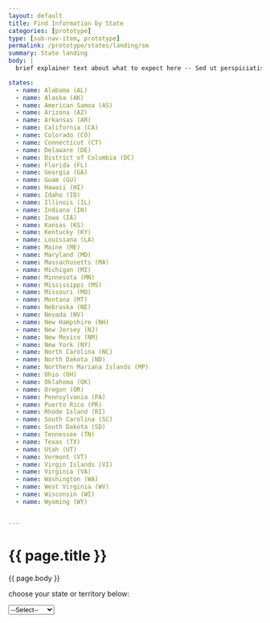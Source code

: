 ```yaml
---
layout: default
title: Find Information by State
categories: [prototype]
type: [sub-nav-item, prototype]
permalink: /prototype/states/landing/sm
summary: State landing
body: |
  brief explainer text about what to expect here -- Sed ut perspiciatis unde omnis iste natus error sit voluptatem accusantium doloremque laudantium, totam rem aperiam, eaque ipsa quae ab illo inventore veritatis et quasi architecto beatae vitae dicta sunt explicabo. 

states:
  - name: Alabama (AL)
  - name: Alaska (AK)
  - name: American Samoa (AS)
  - name: Arizona (AZ)
  - name: Arkansas (AR)
  - name: California (CA)
  - name: Colorado (CO)
  - name: Connecticut (CT)
  - name: Delaware (DE)
  - name: District of Columbia (DC)
  - name: Florida (FL)
  - name: Georgia (GA)
  - name: Guam (GU)
  - name: Hawaii (HI)
  - name: Idaho (ID)
  - name: Illinois (IL)
  - name: Indiana (IN)
  - name: Iowa (IA)
  - name: Kansas (KS)
  - name: Kentucky (KY)
  - name: Louisiana (LA)
  - name: Maine (ME)
  - name: Maryland (MD)
  - name: Massachusetts (MA)
  - name: Michigan (MI)
  - name: Minnesota (MN)
  - name: Mississippi (MS)
  - name: Missouri (MO)
  - name: Montana (MT)
  - name: Nebraska (NE)
  - name: Nevada (NV)
  - name: New Hampshire (NH)
  - name: New Jersey (NJ)
  - name: New Mexico (NM)
  - name: New York (NY)
  - name: North Carolina (NC)
  - name: North Dakota (ND)
  - name: Northern Mariana Islands (MP)
  - name: Ohio (OH)
  - name: Oklahoma (OK)
  - name: Oregon (OR)
  - name: Pennsylvania (PA)
  - name: Puerto Rico (PR)
  - name: Rhode Island (RI)
  - name: South Carolina (SC)
  - name: South Dakota (SD)
  - name: Tennessee (TN)
  - name: Texas (TX)
  - name: Utah (UT)
  - name: Vermont (VT)
  - name: Virgin Islands (VI)
  - name: Virginia (VA)
  - name: Washington (WA)
  - name: West Virginia (WV)
  - name: Wisconsin (WI)
  - name: Wyoming (WY)


---
```


<div class="grid-container" markdown=1>

# {{ page.title }}

{{ page.body }}

<div class="map">
  <p>choose your state or territory below:</p>
  <select class="usa-select" name="map-choices" id="map-choices">
    <option value="volvo">--Select--</option>
    {% for s in page.states %}
    <option value="saab">{{ s.name }}</option>
    {% endfor %}
  </select>
  
</div>

</div>